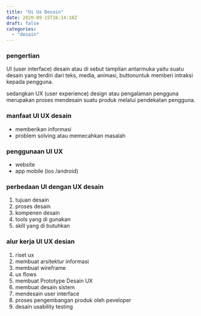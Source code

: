 ```yaml
---
title: "Ui Ux Desain"
date: 2020-09-15T16:14:18Z
draft: false
categories:
  - "desain"
---
```

### pengertian
UI (user interface) desain atau di sebut tampilan antarmuka yaitu suatu desain yang terdiri dari teks, media, animasi, buttonuntuk memberi intraksi kepada pengguna. 

sedangkan UX (user experience) design atau pengalaman pengguna merupakan proses mendesain suatu produk melalui pendekatan pengguna.

### manfaat UI UX desain
- memberikan informasi
- problem solving atau memecahkan masalah

### penggunaan UI UX
- website 
- app mobile (ios /android)

### perbedaan UI dengan UX desain 
1. tujuan desain 
2. proses desain 
3. kompenen desain 
4. tools yang di gunakan 
5. skill yang di butuhkan

### alur kerja UI UX desian
1. riset ux
2. membuat arsitektur informasi 
3. membuat wireframe
4. ux flows
5. membuat Prototype Desain UX
6. membuat desain sistem
7. mendesain user interface 
8. proses pengembangan produk oleh peveloper
9. desain usability testing
